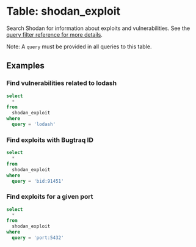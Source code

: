 # Table: shodan_exploit

Search Shodan for information about exploits and vulnerabilities. See the [query filter reference for more details](https://developer.shodan.io/api/exploits/rest).

Note: A `query` must be provided in all queries to this table.

## Examples

### Find vulnerabilities related to lodash

```sql
select
  *
from
  shodan_exploit
where
  query = 'lodash'
```

### Find exploits with Bugtraq ID

```sql
select
  *
from
  shodan_exploit
where
  query = 'bid:91451'
```

### Find exploits for a given port

```sql
select
  *
from
  shodan_exploit
where
  query = 'port:5432'
```
